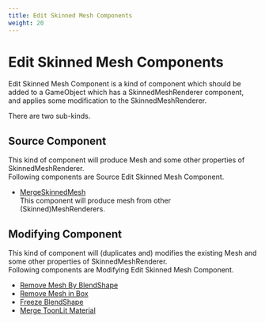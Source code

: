```yaml
---
title: Edit Skinned Mesh Components
weight: 20
---
```


# Edit Skinned Mesh Components

Edit Skinned Mesh Component is a kind of component which should be added to 
a GameObject which has a SkinnedMeshRenderer component, and applies some modification to the SkinnedMeshRenderer.

There are two sub-kinds.

## Source Component

This kind of component will produce Mesh and some other properties of SkinnedMeshRenderer.  
Following components are Source Edit Skinned Mesh Component.

- [MergeSkinnedMesh](../../reference/merge-skinned-mesh)  
  This component will produce mesh from other (Skinned)MeshRenderers.

## Modifying Component

This kind of component will (duplicates and) modifies the existing Mesh and some other properties of SkinnedMeshRenderer.  
Following components are Modifying Edit Skinned Mesh Component.

- [Remove Mesh By BlendShape](../../reference/remove-mesh-by-blendshape)
- [Remove Mesh in Box](../../reference/remove-mesh-by-blendshape)
- [Freeze BlendShape](../../reference/freeze-blendshape)
- [Merge ToonLit Material](../../reference/merge-toonlit-material)
